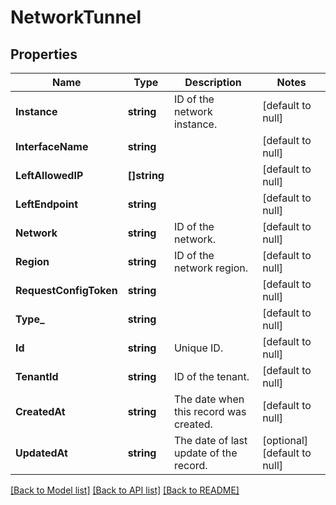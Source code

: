 # NetworkTunnel

## Properties
Name | Type | Description | Notes
------------ | ------------- | ------------- | -------------
**Instance** | **string** | ID of the network instance. | [default to null]
**InterfaceName** | **string** |  | [default to null]
**LeftAllowedIP** | **[]string** |  | [default to null]
**LeftEndpoint** | **string** |  | [default to null]
**Network** | **string** | ID of the network. | [default to null]
**Region** | **string** | ID of the network region. | [default to null]
**RequestConfigToken** | **string** |  | [default to null]
**Type_** | **string** |  | [default to null]
**Id** | **string** | Unique ID. | [default to null]
**TenantId** | **string** | ID of the tenant. | [default to null]
**CreatedAt** | **string** | The date when this record was created. | [default to null]
**UpdatedAt** | **string** | The date of last update of the record. | [optional] [default to null]

[[Back to Model list]](../README.md#documentation-for-models) [[Back to API list]](../README.md#documentation-for-api-endpoints) [[Back to README]](../README.md)

